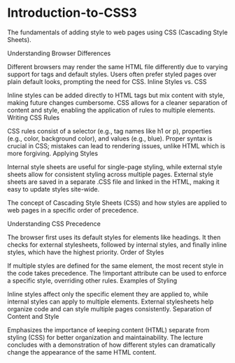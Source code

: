 # Introduction-to-CSS3

The fundamentals of adding style to web pages using CSS (Cascading Style Sheets).

Understanding Browser Differences

Different browsers may render the same HTML file differently due to varying support for tags and default styles.
Users often prefer styled pages over plain default looks, prompting the need for CSS.
Inline Styles vs. CSS

Inline styles can be added directly to HTML tags but mix content with style, making future changes cumbersome.
CSS allows for a cleaner separation of content and style, enabling the application of rules to multiple elements.
Writing CSS Rules

CSS rules consist of a selector (e.g., tag names like h1 or p), properties (e.g., color, background color), and values (e.g., blue).
Proper syntax is crucial in CSS; mistakes can lead to rendering issues, unlike HTML which is more forgiving.
Applying Styles

Internal style sheets are useful for single-page styling, while external style sheets allow for consistent styling across multiple pages.
External style sheets are saved in a separate .CSS file and linked in the HTML, making it easy to update styles site-wide.

The concept of Cascading Style Sheets (CSS) and how styles are applied to web pages in a specific order of precedence.

Understanding CSS Precedence

The browser first uses its default styles for elements like headings.
It then checks for external stylesheets, followed by internal styles, and finally inline styles, which have the highest priority.
Order of Styles

If multiple styles are defined for the same element, the most recent style in the code takes precedence.
The !important attribute can be used to enforce a specific style, overriding other rules.
Examples of Styling

Inline styles affect only the specific element they are applied to, while internal styles can apply to multiple elements.
External stylesheets help organize code and can style multiple pages consistently.
Separation of Content and Style

Emphasizes the importance of keeping content (HTML) separate from styling (CSS) for better organization and maintainability.
The lecture concludes with a demonstration of how different styles can dramatically change the appearance of the same HTML content.
